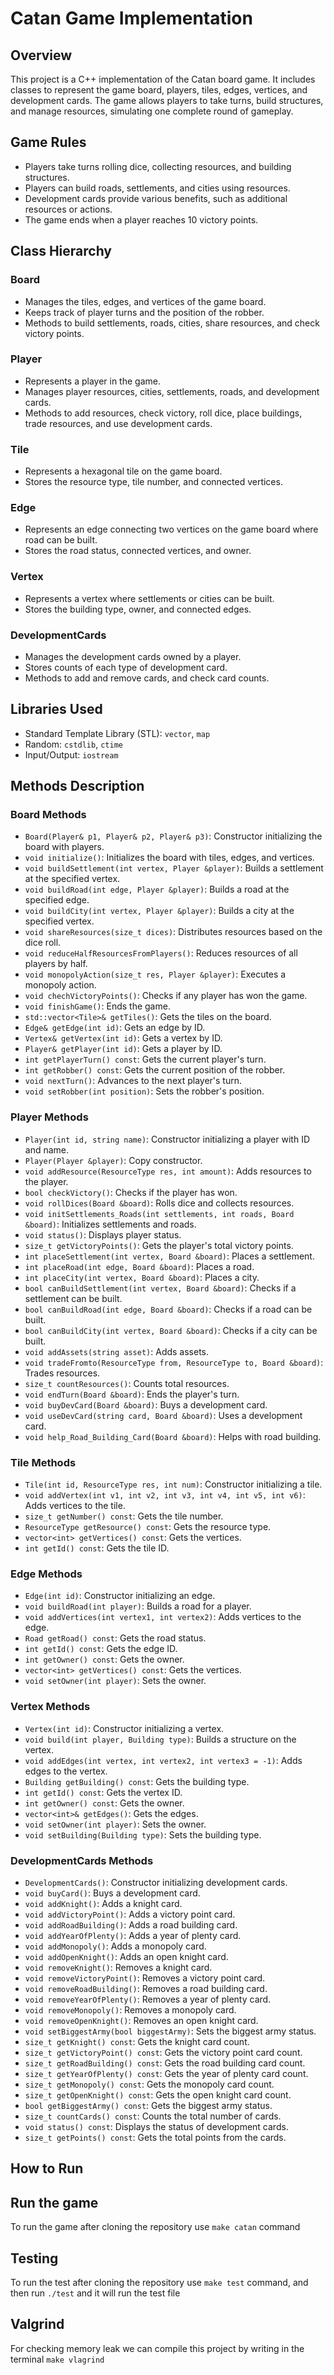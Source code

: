# Catan Game Implementation

## Overview

This project is a C++ implementation of the Catan board game. It includes classes to represent the game board, players, tiles, edges, vertices, and development cards. The game allows players to take turns, build structures, and manage resources, simulating one complete round of gameplay.

## Game Rules

- Players take turns rolling dice, collecting resources, and building structures.
- Players can build roads, settlements, and cities using resources.
- Development cards provide various benefits, such as additional resources or actions.
- The game ends when a player reaches 10 victory points.

## Class Hierarchy

### Board
- Manages the tiles, edges, and vertices of the game board.
- Keeps track of player turns and the position of the robber.
- Methods to build settlements, roads, cities, share resources, and check victory points.

### Player
- Represents a player in the game.
- Manages player resources, cities, settlements, roads, and development cards.
- Methods to add resources, check victory, roll dice, place buildings, trade resources, and use development cards.

### Tile
- Represents a hexagonal tile on the game board.
- Stores the resource type, tile number, and connected vertices.

### Edge
- Represents an edge connecting two vertices on the game board where road can be built.
- Stores the road status, connected vertices, and owner.

### Vertex
- Represents a vertex where settlements or cities can be built.
- Stores the building type, owner, and connected edges.

### DevelopmentCards
- Manages the development cards owned by a player.
- Stores counts of each type of development card.
- Methods to add and remove cards, and check card counts.

## Libraries Used

- Standard Template Library (STL): `vector`, `map`
- Random: `cstdlib`, `ctime`
- Input/Output: `iostream`

## Methods Description

### Board Methods
- `Board(Player& p1, Player& p2, Player& p3)`: Constructor initializing the board with players.
- `void initialize()`: Initializes the board with tiles, edges, and vertices.
- `void buildSettlement(int vertex, Player &player)`: Builds a settlement at the specified vertex.
- `void buildRoad(int edge, Player &player)`: Builds a road at the specified edge.
- `void buildCity(int vertex, Player &player)`: Builds a city at the specified vertex.
- `void shareResources(size_t dices)`: Distributes resources based on the dice roll.
- `void reduceHalfResourcesFromPlayers()`: Reduces resources of all players by half.
- `void monopolyAction(size_t res, Player &player)`: Executes a monopoly action.
- `void chechVictoryPoints()`: Checks if any player has won the game.
- `void finishGame()`: Ends the game.
- `std::vector<Tile>& getTiles()`: Gets the tiles on the board.
- `Edge& getEdge(int id)`: Gets an edge by ID.
- `Vertex& getVertex(int id)`: Gets a vertex by ID.
- `Player& getPlayer(int id)`: Gets a player by ID.
- `int getPlayerTurn() const`: Gets the current player's turn.
- `int getRobber() const`: Gets the current position of the robber.
- `void nextTurn()`: Advances to the next player's turn.
- `void setRobber(int position)`: Sets the robber's position.

### Player Methods
- `Player(int id, string name)`: Constructor initializing a player with ID and name.
- `Player(Player &player)`: Copy constructor.
- `void addResource(ResourceType res, int amount)`: Adds resources to the player.
- `bool checkVictory()`: Checks if the player has won.
- `void rollDices(Board &board)`: Rolls dice and collects resources.
- `void initSettlements_Roads(int settlements, int roads, Board &board)`: Initializes settlements and roads.
- `void status()`: Displays player status.
- `size_t getVictoryPoints()`: Gets the player's total victory points.
- `int placeSettlement(int vertex, Board &board)`: Places a settlement.
- `int placeRoad(int edge, Board &board)`: Places a road.
- `int placeCity(int vertex, Board &board)`: Places a city.
- `bool canBuildSettlement(int vertex, Board &board)`: Checks if a settlement can be built.
- `bool canBuildRoad(int edge, Board &board)`: Checks if a road can be built.
- `bool canBuildCity(int vertex, Board &board)`: Checks if a city can be built.
- `void addAssets(string asset)`: Adds assets.
- `void tradeFromto(ResourceType from, ResourceType to, Board &board)`: Trades resources.
- `size_t countResources()`: Counts total resources.
- `void endTurn(Board &board)`: Ends the player's turn.
- `void buyDevCard(Board &board)`: Buys a development card.
- `void useDevCard(string card, Board &board)`: Uses a development card.
- `void help_Road_Building_Card(Board &board)`: Helps with road building.

### Tile Methods
- `Tile(int id, ResourceType res, int num)`: Constructor initializing a tile.
- `void addVertex(int v1, int v2, int v3, int v4, int v5, int v6)`: Adds vertices to the tile.
- `size_t getNumber() const`: Gets the tile number.
- `ResourceType getResource() const`: Gets the resource type.
- `vector<int> getVertices() const`: Gets the vertices.
- `int getId() const`: Gets the tile ID.

### Edge Methods
- `Edge(int id)`: Constructor initializing an edge.
- `void buildRoad(int player)`: Builds a road for a player.
- `void addVertices(int vertex1, int vertex2)`: Adds vertices to the edge.
- `Road getRoad() const`: Gets the road status.
- `int getId() const`: Gets the edge ID.
- `int getOwner() const`: Gets the owner.
- `vector<int> getVertices() const`: Gets the vertices.
- `void setOwner(int player)`: Sets the owner.

### Vertex Methods
- `Vertex(int id)`: Constructor initializing a vertex.
- `void build(int player, Building type)`: Builds a structure on the vertex.
- `void addEdges(int vertex, int vertex2, int vertex3 = -1)`: Adds edges to the vertex.
- `Building getBuilding() const`: Gets the building type.
- `int getId() const`: Gets the vertex ID.
- `int getOwner() const`: Gets the owner.
- `vector<int>& getEdges()`: Gets the edges.
- `void setOwner(int player)`: Sets the owner.
- `void setBuilding(Building type)`: Sets the building type.

### DevelopmentCards Methods
- `DevelopmentCards()`: Constructor initializing development cards.
- `void buyCard()`: Buys a development card.
- `void addKnight()`: Adds a knight card.
- `void addVictoryPoint()`: Adds a victory point card.
- `void addRoadBuilding()`: Adds a road building card.
- `void addYearOfPlenty()`: Adds a year of plenty card.
- `void addMonopoly()`: Adds a monopoly card.
- `void addOpenKnight()`: Adds an open knight card.
- `void removeKnight()`: Removes a knight card.
- `void removeVictoryPoint()`: Removes a victory point card.
- `void removeRoadBuilding()`: Removes a road building card.
- `void removeYearOfPlenty()`: Removes a year of plenty card.
- `void removeMonopoly()`: Removes a monopoly card.
- `void removeOpenKnight()`: Removes an open knight card.
- `void setBiggestArmy(bool biggestArmy)`: Sets the biggest army status.
- `size_t getKnight() const`: Gets the knight card count.
- `size_t getVictoryPoint() const`: Gets the victory point card count.
- `size_t getRoadBuilding() const`: Gets the road building card count.
- `size_t getYearOfPlenty() const`: Gets the year of plenty card count.
- `size_t getMonopoly() const`: Gets the monopoly card count.
- `size_t getOpenKnight() const`: Gets the open knight card count.
- `bool getBiggestArmy() const`: Gets the biggest army status.
- `size_t countCards() const`: Counts the total number of cards.
- `void status() const`: Displays the status of development cards.
- `size_t getPoints() const`: Gets the total points from the cards.

## How to Run

## Run the game
To run the game after cloning the repository use ```make catan``` command

## Testing 
To run the test after cloning the repository use ```make test``` command, and then run ```./test``` and it will run the test file

## Valgrind
For checking memory leak we can compile this project by writing in the terminal ```make vlagrind```